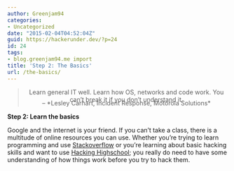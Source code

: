 ```yaml
---
author: Greenjam94
categories:
- Uncategorized
date: "2015-02-04T04:52:04Z"
guid: https://hackerunder.dev/?p=24
id: 24
tags:
- blog.greenjam94.me import
title: 'Step 2: The Basics'
url: /the-basics/
---
```


> <div class="post_title medium" style="text-align: center; height: 25px;"><span class="quote">Learn general IT well. Learn how OS, networks and code work. You can’t break it if you don’t understand it.  
> </span></div><div class="post_body" style="text-align: center;">– *Lesley Carhart, Incident Response, Motorola Solutions*</div>

**Step 2: Learn the basics**

Google and the internet is your friend. If you can’t take a class, there is a multitude of online resources you can use. Whether you’re trying to learn programming and use [Stackoverflow](http://www.stackoverflow.com/ "Stack Overflow") or you’re learning about basic hacking skills and want to use [Hacking Highschool](http://www.hackinghighschool.org/ "Hacking Highschool"); you really do need to have some understanding of how things work before you try to hack them.